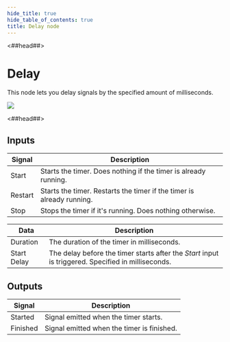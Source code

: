 ```yaml
---
hide_title: true
hide_table_of_contents: true
title: Delay node
---
```


<##head##>

# Delay

This node lets you delay <span className="ndl-signal">signals</span> by the specified amount of milliseconds.

<div className="ndl-image-with-background l">

![](/nodes/utilities/delay/delay_node.png)

</div>

<##head##>

## Inputs

| Signal                                      | Description                                                           |
| ------------------------------------------- | --------------------------------------------------------------------- |
| <span className="ndl-signal">Start</span>   | Starts the timer. Does nothing if the timer is already running.       |
| <span className="ndl-signal">Restart</span> | Starts the timer. Restarts the timer if the timer is already running. |
| <span className="ndl-signal">Stop</span>    | Stops the timer if it's running. Does nothing otherwise.              |

| Data                                          | Description                                                                                        |
| --------------------------------------------- | -------------------------------------------------------------------------------------------------- |
| <span className="ndl-data">Duration</span>    | The duration of the timer in milliseconds.                                                         |
| <span className="ndl-data">Start Delay</span> | The delay before the timer starts after the _Start_ input is triggered. Specified in milliseconds. |

## Outputs

| Signal                                       | Description                                |
| -------------------------------------------- | ------------------------------------------ |
| <span className="ndl-signal">Started</span>  | Signal emitted when the timer starts.      |
| <span className="ndl-signal">Finished</span> | Signal emitted when the timer is finished. |
